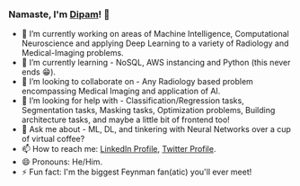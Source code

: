 ### Namaste, I'm [Dipam](https://dipampaul17.github.io/123/)! 👋


- 🔭 I’m currently working on areas of Machine Intelligence, Computational Neuroscience and applying Deep Learning to a variety of Radiology and Medical-Imaging problems.
- 🌱 I’m currently learning - NoSQL, AWS instancing and Python (this never ends 😁).
- 👯 I’m looking to collaborate on - Any Radiology based problem encompassing Medical Imaging and application of AI. 
- 🤔 I’m looking for help with - Classification/Regression tasks, Segmentation tasks, Masking tasks, Optimization problems, Building architecture tasks, and maybe a little bit of frontend too!
- 💬 Ask me about - ML, DL, and tinkering with Neural Networks over a cup of virtual coffee?
- 📫 How to reach me: [LinkedIn Profile](https://www.linkedin.com/in/dipam-paul-36672b15b/), [Twitter Profile](https://twitter.com/account/access).
- 😄 Pronouns: He/Him.
- ⚡ Fun fact: I'm the biggest Feynman fan(atic) you'll ever meet!

